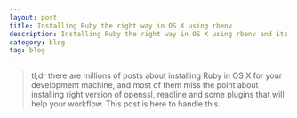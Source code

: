 ```yaml
---
layout: post
title: Installing Ruby the right way in OS X using rbenv
description: Installing Ruby the right way in OS X using rbenv and its dependencies. We will also use hombrew to make this task even easier.
category: blog
tag: blog
---
```


> tl;dr there are millions of posts about installing Ruby in OS X for your development machine, and most of them miss the point about installing right version of openssl, readline and some plugins that will help your workflow. This post is here to handle this.
